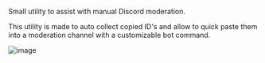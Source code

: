 Small utility to assist with manual Discord moderation.

This utility is made to auto collect copied ID's and allow to quick paste them into a moderation channel with a customizable bot command.

![image](https://github.com/DJFPaul/QuicScamPaster/assets/35642602/519c40ce-1479-4d57-87d6-b11e2819ba70)
